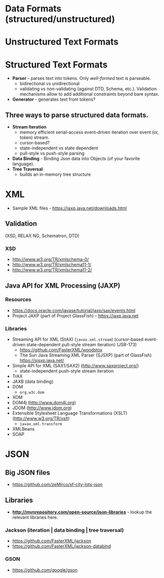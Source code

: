 Data Formats (structured/unstructured)
===================

# Unstructured Text Formats

# Structured Text Formats
- **Parser** - parses text into tokens. Only *well-formed* text is parseable.
  + bidirectional vs unidirectional
  + validating vs non-validating (against DTD, Schema, etc.). Validation mechanisms allow to add additional constraints beyond bare syntax.
- **Generator** - generates text from tokens?

## Three ways to parse structured data formats.
- **Stream Iteration**
  + memory efficient serial-access event-driven iteration over event (or, token) stream.
  + cursor-based?
  + state-independent vs state dependent
  + pull-style vs push-style parsing
- **Data Binding** - Binding Json data into Objects (of your favorite language).
- **Tree Traversal**
  + builds an in-memory tree structure

# XML
- Sample XML files - https://jaxp.java.net/downloads.html

## Validation
(XSD, RELAX NG, Schematron, DTD)

### XSD
- http://www.w3.org/TR/xmlschema-0/
- http://www.w3.org/TR/xmlschema11-1/
- http://www.w3.org/TR/xmlschema11-2/

## Java API for XML Processing (JAXP)
### Resources
- https://docs.oracle.com/javase/tutorial/jaxp/sax/events.html
- Project JAXP (part of Project GlassFish) - https://jaxp.java.net

### Libraries
- Streaming API for XML (StAX) (`javax.xml.stream`) (cursor-based event-driven state-dependent pull-style stream iteration) (JSR-173)
  + https://github.com/FasterXML/woodstox
  + The Sun Java Streaming XML Parser (SJSXP) (part of GlassFish) https://sjsxp.java.net/
- Simple API for XML (SAX1/SAX2) (http://www.saxproject.org/)
  + state-independent push-style stream iteration
- TrAX
- JAXB (data binding)
- DOM
  + `org.w3c.dom`
- XOM 
- DOM4j (http://www.dom4j.org)
- JDOM (http://www.jdom.org)
- Extensible Stylesheet Language Transformations (XSLT) (http://www.w3.org/TR/xslt)
  + `javax.xml.transform`
- XMLBeans
- SOAP

# JSON

## Big JSON files
- https://github.com/zeMirco/sf-city-lots-json

## Libraries
- **http://mvnrepository.com/open-source/json-libraries** - lookup the relevant libraries here.

### Jackson (iteration | data binding | tree traversal)
- https://github.com/FasterXML/jackson
- https://github.com/FasterXML/jackson-databind

### GSON
- https://github.com/google/gson
